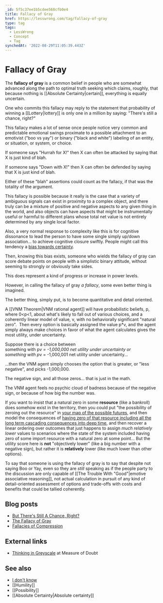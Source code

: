 ```yaml
---
_id: 5f5c37ee1b5cdee568cfb0e4
title: Fallacy of Gray
href: https://lesswrong.com/tag/fallacy-of-gray
type: tag
tags:
  - LessWrong
  - Concept
  - Tag
synchedAt: '2022-08-29T11:05:39.443Z'
---
```

# Fallacy of Gray

The **fallacy of gray** is a common belief in people who are somewhat advanced along the path to optimal truth seeking which claims, roughly, that because nothing is [[Absolute Certainty|certain]], everything is equally uncertain. 

One who commits this fallacy may reply to the statement that probability of winning a [[Lottery|lottery]] is only one in a million by saying: "There's still a chance, right?"

This fallacy makes a lot of sense once people notice very common and predictable emotional swings proximate to a possible attachment to an emotivist ("boo vs yay") or binary ("black and white") labeling of an entity, or situation, or system, or choice.

If someone says "Hurrah for X!" then X can often be attacked by saying that X is just kind of blah.

If someone says "Down with X!" then X can often be defended by saying that X is just kind of blah.

Either of these "blah" assertions could count as the fallacy, if that was the totality of the argument.

This fallacy is possible because it really is the case that a variety of ambiguous signals can exist in proximity to a complex object, and there truly can be a mixture of positive and negative aspects to any given thing in the world, and also objects can have aspects that might be instrumentally useful or harmful to different plans whose total net value is not entirely determined by any single local factor.

Also, a very normal response to complexity like this is for cognitive dissonance to lead the person to have some single simply up/down association... to achieve cognitive closure swiftly. People might call this tendency a [bias towards certainty](https://psycnet.apa.org/record/1983-20816-001). 

Then, knowing this bias exists, someone who wields the fallacy of gray can score debate points on people with a simplistic binary attitude, without seeming to strongly or obviously take sides. 

This does represent a kind of progress or increase in power levels.

However, in calling the fallacy of gray *a fallacy*, some even better thing is imagined.

The better thing, simply put, is to become quantitative and detail oriented. 

A [[VNM Theorem|VNM rational agent]] will have probabilistic beliefs, p, where 0<p<1, about what's likely to fall out of various choices, and a coherently linear model of value, v, with no behaviorally significant "natural zero".  Then every option is basically assigned the value p*v, and the agent simply always make choices in favor of what the agent calculates gives the most utility, under uncertainty.  

Suppose there is a choice between  
something with p*v = -1,000,000 net utility under uncertainty or   
something with p*v = -1,000,001 net utility under uncertainty...

...then the VNM agent simply chooses the option that is greater, or "less negative", and picks -1,000,000. 

The negative sign, and all those zeros... that is just in the math. 

The VNM agent feels no psychic cloud of badness because of the negative sign, or because of how big the number was.

If you want to insist that a natural zero in some **resource** (like a bankroll) does somehow exist in the territory, then you could put "the possibility of zeroing out the resource" in [your map of the possible futures](https://www.lesswrong.com/posts/zFQQEkx4c6bxdshr4/5-axioms-of-decision-making), and then model the consequences of [having zero of that resource including all the long term cascading consequences into deep time](https://www.lesswrong.com/posts/zmpYKwqfMkWtywkKZ/kelly-isn-t-just-about-logarithmic-utility), and then recover a linear ordering over outcomes that just happens to assign *much relatively lower* values to scenarios where the state of the system included having zero of some import resource with a natural zero at some point... But the utility score here is **not** "objectively lower" (like a big number with a negative sign), but rather it is **relatively** lower (like much lower than other options).

To say that someone is using the fallacy of gray is to say that despite not saying Boo or Yay, even so they are *still* speaking as if the people party to the discussion are only capable of [[The Trouble With "Good"|emotive associative reasoning]], not actual calculation in pursuit of any kind of detail-oriented assessment of options and trade-offs with costs and benefits that could be tallied coherently.

## Blog posts

- [But There's Still A Chance, Right?](http://lesswrong.com/lw/ml/but_theres_still_a_chance_right/)
- [The Fallacy of Gray](http://lesswrong.com/lw/mm/the_fallacy_of_gray/)
- [Fallacies of Compression](http://lesswrong.com/lw/nw/fallacies_of_compression)

## External links

- [Thinking in Greyscale](http://measureofdoubt.com/2011/05/23/thinking-in-greyscale/) at Measure of Doubt

## See also

- [I don't know](https://wiki.lesswrong.com/wiki/I_don't_know)
- [[Humility]]
- [[Possibility]]
- [[Absolute Certainty|Absolute certainty]]